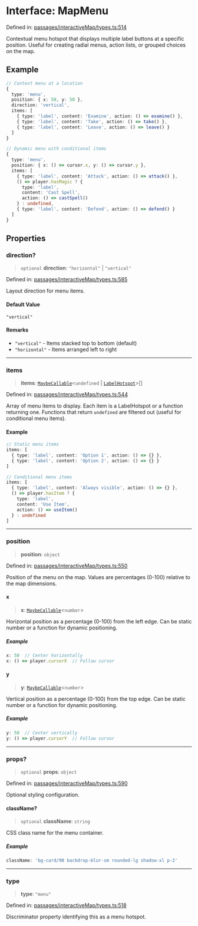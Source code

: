 # Interface: MapMenu

Defined in: [passages/interactiveMap/types.ts:514](https://github.com/laruss/react-text-game/blob/325ef0387ed3a81c3cff0516cf5aab684d6f654f/packages/core/src/passages/interactiveMap/types.ts#L514)

Contextual menu hotspot that displays multiple label buttons at a specific position.
Useful for creating radial menus, action lists, or grouped choices on the map.

## Example

```typescript
// Context menu at a location
{
  type: 'menu',
  position: { x: 50, y: 50 },
  direction: 'vertical',
  items: [
    { type: 'label', content: 'Examine', action: () => examine() },
    { type: 'label', content: 'Take', action: () => take() },
    { type: 'label', content: 'Leave', action: () => leave() }
  ]
}

// Dynamic menu with conditional items
{
  type: 'menu',
  position: { x: () => cursor.x, y: () => cursor.y },
  items: [
    { type: 'label', content: 'Attack', action: () => attack() },
    () => player.hasMagic ? {
      type: 'label',
      content: 'Cast Spell',
      action: () => castSpell()
    } : undefined,
    { type: 'label', content: 'Defend', action: () => defend() }
  ]
}
```

## Properties

### direction?

> `optional` **direction**: `"horizontal"` \| `"vertical"`

Defined in: [passages/interactiveMap/types.ts:585](https://github.com/laruss/react-text-game/blob/325ef0387ed3a81c3cff0516cf5aab684d6f654f/packages/core/src/passages/interactiveMap/types.ts#L585)

Layout direction for menu items.

#### Default Value

`"vertical"`

#### Remarks

- `"vertical"` - Items stacked top to bottom (default)
- `"horizontal"` - Items arranged left to right

***

### items

> **items**: [`MaybeCallable`](../type-aliases/MaybeCallable.md)\<`undefined` \| [`LabelHotspot`](LabelHotspot.md)\>[]

Defined in: [passages/interactiveMap/types.ts:544](https://github.com/laruss/react-text-game/blob/325ef0387ed3a81c3cff0516cf5aab684d6f654f/packages/core/src/passages/interactiveMap/types.ts#L544)

Array of menu items to display.
Each item is a LabelHotspot or a function returning one.
Functions that return `undefined` are filtered out (useful for conditional menu items).

#### Example

```typescript
// Static menu items
items: [
  { type: 'label', content: 'Option 1', action: () => {} },
  { type: 'label', content: 'Option 2', action: () => {} }
]

// Conditional menu items
items: [
  { type: 'label', content: 'Always visible', action: () => {} },
  () => player.hasItem ? {
    type: 'label',
    content: 'Use Item',
    action: () => useItem()
  } : undefined
]
```

***

### position

> **position**: `object`

Defined in: [passages/interactiveMap/types.ts:550](https://github.com/laruss/react-text-game/blob/325ef0387ed3a81c3cff0516cf5aab684d6f654f/packages/core/src/passages/interactiveMap/types.ts#L550)

Position of the menu on the map.
Values are percentages (0-100) relative to the map dimensions.

#### x

> **x**: [`MaybeCallable`](../type-aliases/MaybeCallable.md)\<`number`\>

Horizontal position as a percentage (0-100) from the left edge.
Can be static number or a function for dynamic positioning.

##### Example

```typescript
x: 50  // Center horizontally
x: () => player.cursorX  // Follow cursor
```

#### y

> **y**: [`MaybeCallable`](../type-aliases/MaybeCallable.md)\<`number`\>

Vertical position as a percentage (0-100) from the top edge.
Can be static number or a function for dynamic positioning.

##### Example

```typescript
y: 50  // Center vertically
y: () => player.cursorY  // Follow cursor
```

***

### props?

> `optional` **props**: `object`

Defined in: [passages/interactiveMap/types.ts:590](https://github.com/laruss/react-text-game/blob/325ef0387ed3a81c3cff0516cf5aab684d6f654f/packages/core/src/passages/interactiveMap/types.ts#L590)

Optional styling configuration.

#### className?

> `optional` **className**: `string`

CSS class name for the menu container.

##### Example

```typescript
className: 'bg-card/90 backdrop-blur-sm rounded-lg shadow-xl p-2'
```

***

### type

> **type**: `"menu"`

Defined in: [passages/interactiveMap/types.ts:518](https://github.com/laruss/react-text-game/blob/325ef0387ed3a81c3cff0516cf5aab684d6f654f/packages/core/src/passages/interactiveMap/types.ts#L518)

Discriminator property identifying this as a menu hotspot.
